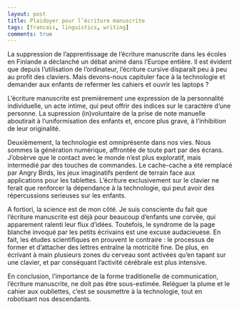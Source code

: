 ```yaml
---
layout: post
title: Plaidoyer pour l’écriture manuscrite
tags: [francais, linguistics, writing]
comments: true
---
```


La suppression de l’apprentissage de l’écriture manuscrite dans les écoles en Finlande a déclanché un débat animé dans l’Europe entière. Il est évident que depuis l’utilisation de l’ordinateur, l’écriture cursive disparaît peu à peu au profit des claviers. Mais devons-nous capituler face à la technologie et demander aux enfants de refermer les cahiers et ouvrir les laptops ? 

L’écriture manuscrite est premièrement une expression de la personnalité individuelle, un acte intime, qui peut offrir des indices sur le caractère d’une personne. La supression (in)voluntaire de la prise de note manuelle aboutirait à l’uniformisation des enfants et, encore plus grave, à l’inhibition de leur originalité.

Deuxièmement, la technologie est omniprésente dans nos vies. Nous sommes la génération numérique, affrontée de toute part par des écrans. J’obsèrve que le contact avec le monde n’est plus exploratif, mais intermedié par des touches de commandes. Le cache-cache a été remplacé par Angry Birds, les jeux imaginatifs perdent de terrain face aux applications pour les tablettes. L’écriture exclusivement sur le clavier ne ferait que renforcer la dépendance à la technologie, qui peut avoir des répercussions serieuses sur les enfants.

A fortiori, la science est de mon côté. Je suis consciente du fait que l’écriture manuscrite est déjà pour beaucoup d’enfants une corvée, qui apparement ralenti leur flux d’idées. Toutefois, le syndrome de la page blanche invoqué par les petits écrivains est une excuse audacieuese. En fait, les études scientifiques en prouvent le contraire : le processus de former et d’attacher des lettres entraîne la motricité fine. De plus, en écrivant à main plusieurs zones du cerveau sont activées qu’en tapant sur une clavier, et par conséquant l’activité cérébrale est plus intensive.

En conclusion, l’importance de la forme traditionelle de communication, l’écriture manuscrite, ne doit pas être sous-estimée. Reléguer la plume et le cahier aux oubliettes, c’est se sousmettre à la technologie, tout en robotisant nos descendants.
